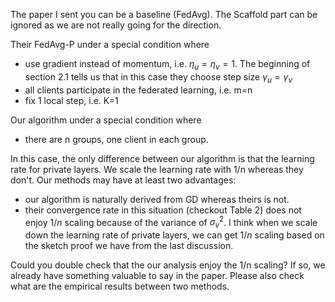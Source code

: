 The paper I sent you can be a baseline (FedAvg). The Scaffold part can be ignored as we are not really going for the direction.

Their FedAvg-P under a special condition where
- use gradient instead of momentum, i.e. $\eta_u=\eta_v=1$. The beginning of section 2.1 tells us that in this case they choose step size $\gamma_u=\gamma_v$
- all clients participate in the federated learning, i.e. m=n
- fix 1 local step, i.e. K=1

Our algorithm under a special condition where
- there are n groups, one client in each group.

In this case, the only difference between our algorithm is that the learning rate for private layers. We scale the learning rate with 1/n whereas they don't. Our methods may have at least two advantages:
- our algorithm is naturally derived from GD whereas theirs is not.
- their convergence rate in this situation (checkout Table 2) does not enjoy $1/n$ scaling because of the variance of $\sigma_v^2$. I think when we scale down the learning rate of private layers, we can get $1/n$ scaling based on the sketch proof we have from the last discussion.

Could you double check that the our analysis enjoy the 1/n scaling? If so, we already have something valuable to say in the paper. Please also check what are the empirical results between two methods.
